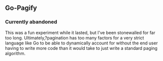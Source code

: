 ## Go-Pagify
### Currently abandoned
This was a fun experiment while it lasted, but I've been stonewalled for far too long. Ultimately,?pagination has too many factors for a very strict language like Go to be able to dynamically account for without the end user having to write more code than it would take to just write a standard paging algorithm.


